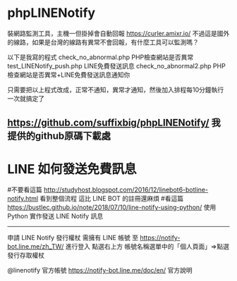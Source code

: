 # phpLINENotify
裝網路監測工具，主機一但掛掉會自動回報
https://curler.amixr.io/
不過這是國外的線路，如果是台灣的線路有異常不會回報，有什麼工具可以監測嗎？

以下是我寫的程式
check_no_abnormal.php		PHP檢查網站是否異常
test_LINENotify_push.php	LINE免費發送訊息
check_no_abnormal2.php		PHP檢查網站是否異常+LINE免費發送訊息通知你

只需要把以上程式改成，正常不通知，異常才通知，然後加入排程每10分鐘執行一次就搞定了

https://github.com/suffixbig/phpLINENotify/                    我提供的github原碼下載處
------------------------------------------------------------------------------------------------------------------
# LINE 如何發送免費訊息

#不要看這篇
http://studyhost.blogspot.com/2016/12/linebot6-botline-notify.html 看到整個流程 這比 LINE BOT 的註冊還麻煩
#看這篇
https://bustlec.github.io/note/2018/07/10/line-notify-using-python/ 使用 Python 實作發送 LINE Notify 訊息

--------------------------------------------------------------------------
申請 LINE Notify 發行權杖
需擁有 LINE 帳號
至 https://notify-bot.line.me/zh_TW/ 進行登入
點選右上方 帳號名稱選單中的「個人頁面」=>點選發行存取權杖

@linenotify 官方帳號
https://notify-bot.line.me/doc/en/ 官方說明